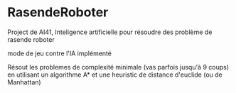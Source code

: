 # RasendeRoboter
Project de AI41, Inteligence artificielle pour résoudre des problème de rasende roboter

mode de jeu contre l'IA implémenté

Résout les problemes de complexité minimale (vas parfois jusqu'à 9 coups) en utilisant un algorithme A*
et une heuristic de distance d'euclide (ou de Manhattan)
